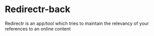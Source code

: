 # Redirectr-back
Redirectr is an app/tool which tries to maintain the relevancy of your references to an online content

